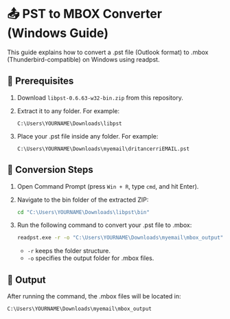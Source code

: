 # 📤 PST to MBOX Converter (Windows Guide)

This guide explains how to convert a .pst file (Outlook format) to .mbox (Thunderbird-compatible) on Windows using readpst.

## 🔧 Prerequisites
1. Download `libpst-0.6.63-w32-bin.zip` from this repository.
2. Extract it to any folder. For example:

    ```plaintext
    C:\Users\YOURNAME\Downloads\libpst
    ```

3. Place your .pst file inside any folder. For example:

    ```plaintext
    C:\Users\YOURNAME\Downloads\myemail\dritancerriEMAIL.pst
    ```

## 🧪 Conversion Steps
1. Open Command Prompt (press `Win + R`, type `cmd`, and hit Enter).
2. Navigate to the bin folder of the extracted ZIP:

    ```cmd
    cd "C:\Users\YOURNAME\Downloads\libpst\bin"
    ```

3. Run the following command to convert your .pst file to .mbox:

    ```cmd
    readpst.exe -r -o "C:\Users\YOURNAME\Downloads\myemail\mbox_output" "C:\Users\YOURNAME\Downloads\myemail\dritancerriEMAIL.pst"
    ```

   - `-r` keeps the folder structure.
   - `-o` specifies the output folder for .mbox files.

## 📁 Output
After running the command, the .mbox files will be located in:

```plaintext
C:\Users\YOURNAME\Downloads\myemail\mbox_output
